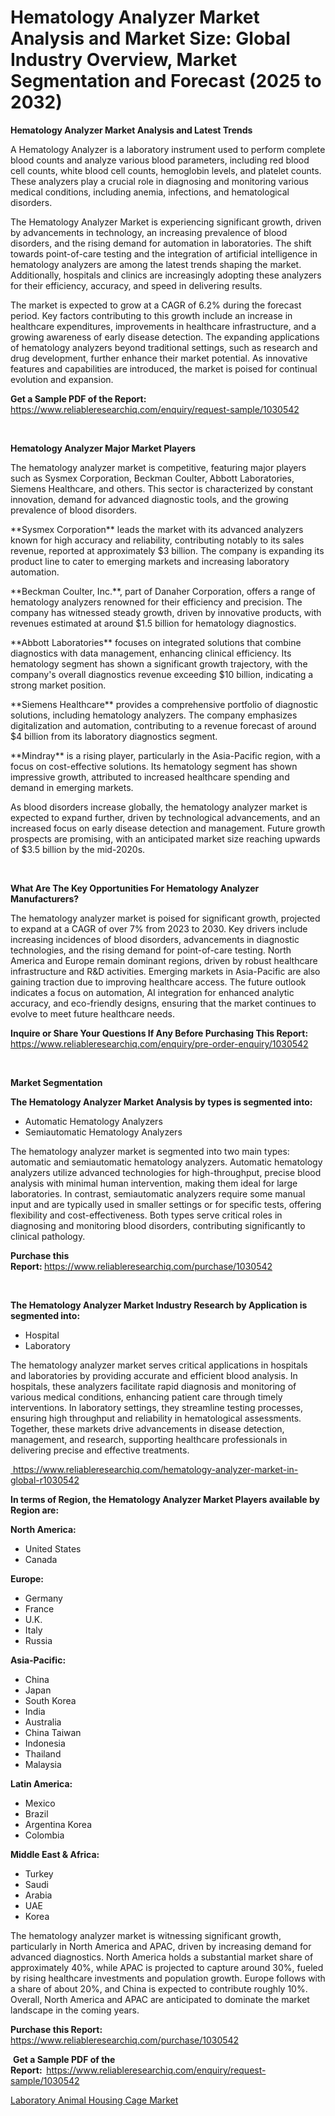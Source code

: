 <p><h1>Hematology Analyzer Market Analysis and Market Size: Global Industry Overview, Market Segmentation and Forecast (2025 to 2032)</h1></p><p><strong>Hematology Analyzer Market Analysis and Latest Trends</strong></p>
<p><p>A Hematology Analyzer is a laboratory instrument used to perform complete blood counts and analyze various blood parameters, including red blood cell counts, white blood cell counts, hemoglobin levels, and platelet counts. These analyzers play a crucial role in diagnosing and monitoring various medical conditions, including anemia, infections, and hematological disorders.</p><p>The Hematology Analyzer Market is experiencing significant growth, driven by advancements in technology, an increasing prevalence of blood disorders, and the rising demand for automation in laboratories. The shift towards point-of-care testing and the integration of artificial intelligence in hematology analyzers are among the latest trends shaping the market. Additionally, hospitals and clinics are increasingly adopting these analyzers for their efficiency, accuracy, and speed in delivering results.</p><p>The market is expected to grow at a CAGR of 6.2% during the forecast period. Key factors contributing to this growth include an increase in healthcare expenditures, improvements in healthcare infrastructure, and a growing awareness of early disease detection. The expanding applications of hematology analyzers beyond traditional settings, such as research and drug development, further enhance their market potential. As innovative features and capabilities are introduced, the market is poised for continual evolution and expansion.</p></p>
<p><strong>Get a Sample PDF of the Report:&nbsp;</strong> <a href="https://www.reliableresearchiq.com/enquiry/request-sample/1030542?utm_campaign=3276&utm_medium=2&utm_source=Github&utm_content=ia&utm_term=21032025&utm_id=hematology-analyzer">https://www.reliableresearchiq.com/enquiry/request-sample/1030542</a></p>
<p>&nbsp;</p>
<p><strong>Hematology Analyzer Major Market Players</strong></p>
<p><p>The hematology analyzer market is competitive, featuring major players such as Sysmex Corporation, Beckman Coulter, Abbott Laboratories, Siemens Healthcare, and others. This sector is characterized by constant innovation, demand for advanced diagnostic tools, and the growing prevalence of blood disorders.</p><p>**Sysmex Corporation** leads the market with its advanced analyzers known for high accuracy and reliability, contributing notably to its sales revenue, reported at approximately $3 billion. The company is expanding its product line to cater to emerging markets and increasing laboratory automation.</p><p>**Beckman Coulter, Inc.**, part of Danaher Corporation, offers a range of hematology analyzers renowned for their efficiency and precision. The company has witnessed steady growth, driven by innovative products, with revenues estimated at around $1.5 billion for hematology diagnostics.</p><p>**Abbott Laboratories** focuses on integrated solutions that combine diagnostics with data management, enhancing clinical efficiency. Its hematology segment has shown a significant growth trajectory, with the company's overall diagnostics revenue exceeding $10 billion, indicating a strong market position.</p><p>**Siemens Healthcare** provides a comprehensive portfolio of diagnostic solutions, including hematology analyzers. The company emphasizes digitalization and automation, contributing to a revenue forecast of around $4 billion from its laboratory diagnostics segment.</p><p>**Mindray** is a rising player, particularly in the Asia-Pacific region, with a focus on cost-effective solutions. Its hematology segment has shown impressive growth, attributed to increased healthcare spending and demand in emerging markets.</p><p>As blood disorders increase globally, the hematology analyzer market is expected to expand further, driven by technological advancements, and an increased focus on early disease detection and management. Future growth prospects are promising, with an anticipated market size reaching upwards of $3.5 billion by the mid-2020s.</p></p>
<p>&nbsp;</p>
<p><strong>What Are The Key Opportunities For Hematology Analyzer Manufacturers?</strong></p>
<p><p>The hematology analyzer market is poised for significant growth, projected to expand at a CAGR of over 7% from 2023 to 2030. Key drivers include increasing incidences of blood disorders, advancements in diagnostic technologies, and the rising demand for point-of-care testing. North America and Europe remain dominant regions, driven by robust healthcare infrastructure and R&D activities. Emerging markets in Asia-Pacific are also gaining traction due to improving healthcare access. The future outlook indicates a focus on automation, AI integration for enhanced analytic accuracy, and eco-friendly designs, ensuring that the market continues to evolve to meet future healthcare needs.</p></p>
<p><strong>Inquire or Share Your Questions If Any Before Purchasing This Report:</strong> <a href="https://www.reliableresearchiq.com/enquiry/pre-order-enquiry/1030542?utm_campaign=3276&utm_medium=2&utm_source=Github&utm_content=ia&utm_term=21032025&utm_id=hematology-analyzer">https://www.reliableresearchiq.com/enquiry/pre-order-enquiry/1030542</a></p>
<p>&nbsp;</p>
<p><strong>Market Segmentation</strong></p>
<p><strong>The Hematology Analyzer Market Analysis by types is segmented into:</strong></p>
<p><ul><li>Automatic Hematology Analyzers</li><li>Semiautomatic Hematology Analyzers</li></ul></p>
<p><p>The hematology analyzer market is segmented into two main types: automatic and semiautomatic hematology analyzers. Automatic hematology analyzers utilize advanced technologies for high-throughput, precise blood analysis with minimal human intervention, making them ideal for large laboratories. In contrast, semiautomatic analyzers require some manual input and are typically used in smaller settings or for specific tests, offering flexibility and cost-effectiveness. Both types serve critical roles in diagnosing and monitoring blood disorders, contributing significantly to clinical pathology.</p></p>
<p><strong>Purchase this Report:&nbsp;</strong><a href="https://www.reliableresearchiq.com/purchase/1030542?utm_campaign=3276&utm_medium=2&utm_source=Github&utm_content=ia&utm_term=21032025&utm_id=hematology-analyzer">https://www.reliableresearchiq.com/purchase/1030542</a></p>
<p>&nbsp;</p>
<p><strong>The Hematology Analyzer Market Industry Research by Application is segmented into:</strong></p>
<p><ul><li>Hospital</li><li>Laboratory</li></ul></p>
<p><p>The hematology analyzer market serves critical applications in hospitals and laboratories by providing accurate and efficient blood analysis. In hospitals, these analyzers facilitate rapid diagnosis and monitoring of various medical conditions, enhancing patient care through timely interventions. In laboratory settings, they streamline testing processes, ensuring high throughput and reliability in hematological assessments. Together, these markets drive advancements in disease detection, management, and research, supporting healthcare professionals in delivering precise and effective treatments.</p></p>
<p><a href="https://www.reliableresearchiq.com/hematology-analyzer-market-in-global-r1030542?utm_campaign=3276&utm_medium=2&utm_source=Github&utm_content=ia&utm_term=21032025&utm_id=hematology-analyzer">&nbsp;https://www.reliableresearchiq.com/hematology-analyzer-market-in-global-r1030542</a></p>
<p><strong>In terms of Region, the Hematology Analyzer Market Players available by Region are:</strong></p>
<p>
    <p> <strong> North America: </strong>
        <ul>
            <li>United States</li>
            <li>Canada</li>
        </ul>
        </p> 
    <p> <strong> Europe: </strong>
        <ul>
            <li>Germany</li>
            <li>France</li>
            <li>U.K.</li>
            <li>Italy</li>
            <li>Russia</li>
        </ul>
        </p> 
    <p> <strong> Asia-Pacific: </strong>
        <ul>
            <li>China</li>
            <li>Japan</li>
            <li>South Korea</li>
            <li>India</li>
            <li>Australia</li>
            <li>China Taiwan</li>
            <li>Indonesia</li>
            <li>Thailand</li>
            <li>Malaysia</li>
        </ul>
        </p> 
    <p> <strong> Latin America: </strong>
        <ul>
            <li>Mexico</li>
            <li>Brazil</li>
            <li>Argentina Korea</li>
            <li>Colombia</li>
        </ul>
        </p> 
    <p> <strong> Middle East & Africa: </strong>
        <ul>
            <li>Turkey</li>
            <li>Saudi</li>
            <li>Arabia</li>
            <li>UAE</li>
            <li>Korea</li>
        </ul>
    </p>
    </p>
<p><p>The hematology analyzer market is witnessing significant growth, particularly in North America and APAC, driven by increasing demand for advanced diagnostics. North America holds a substantial market share of approximately 40%, while APAC is projected to capture around 30%, fueled by rising healthcare investments and population growth. Europe follows with a share of about 20%, and China is expected to contribute roughly 10%. Overall, North America and APAC are anticipated to dominate the market landscape in the coming years.</p></p>
<p><strong>Purchase this Report: </strong><a href="https://www.reliableresearchiq.com/purchase/1030542?utm_campaign=3276&utm_medium=2&utm_source=Github&utm_content=ia&utm_term=21032025&utm_id=hematology-analyzer">https://www.reliableresearchiq.com/purchase/1030542</a></p>
<p>&nbsp;<strong>Get a Sample PDF of the Report:&nbsp;&nbsp;</strong><a href="https://www.reliableresearchiq.com/enquiry/request-sample/1030542?utm_campaign=3276&utm_medium=2&utm_source=Github&utm_content=ia&utm_term=21032025&utm_id=hematology-analyzer">https://www.reliableresearchiq.com/enquiry/request-sample/1030542</a></p>
<p><strong></strong></p>
<p><p><a href="https://github.com/floengsubb/Market-Research-Report-List-1/blob/main/laboratory-animal-housing-cage-market.md?utm_campaign=3276&utm_medium=2&utm_source=Github&utm_content=ia&utm_term=21032025&utm_id=hematology-analyzer">Laboratory Animal Housing Cage Market</a></p></p>